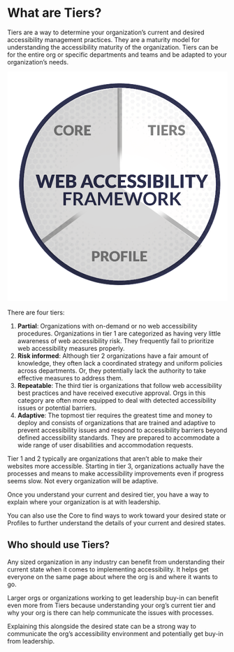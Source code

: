 # What are Tiers?

Tiers are a way to determine your organization’s current and desired accessibility management practices. They are a maturity model for understanding the accessibility maturity of the organization. Tiers can be for the entire org or specific departments and teams and be adapted to your organization’s needs.

![Pie graphic with the three pieces of the Web Accessibility Framework: Core, Tiers, and Profile. Tiers is highlighted.](../images/web-accessibility-framework-parts-tiers.png)

There are four tiers:

1. **Partial**: Organizations with on-demand or no web accessibility procedures. Organizations in tier 1 are categorized as having very little awareness of web accessibility risk. They frequently fail to prioritize web accessibility measures properly. 
2. **Risk informed**: Although tier 2 organizations have a fair amount of knowledge, they often lack a coordinated strategy and uniform policies across departments. Or, they potentially lack the authority to take effective measures to address them.
3. **Repeatable**: The third tier is organizations that follow web accessibility best practices and have received executive approval. Orgs in this category are often more equipped to deal with detected accessibility issues or potential barriers.
4. **Adaptive**: The topmost tier requires the greatest time and money to deploy and consists of organizations that are trained and adaptive to prevent accessibility issues and respond to accessibility barriers beyond defined accessibility standards. They are prepared to accommodate a wide range of user disabilities and accommodation requests.

Tier 1 and 2 typically are organizations that aren’t able to make their websites more accessible. Starting in tier 3, organizations actually have the processes and means to make accessibility improvements even if progress seems slow. Not every organization will be adaptive.

Once you understand your current and desired tier, you have a way to explain where your organization is at with leadership.

You can also use the Core to find ways to work toward your desired state or Profiles to further understand the details of your current and desired states.

## Who should use Tiers?

Any sized organization in any industry can benefit from understanding their current state when it comes to implementing accessibility. It helps get everyone on the same page about where the org is and where it wants to go.

Larger orgs or organizations working to get leadership buy-in can benefit even more from Tiers because understanding your org’s current tier and why your org is there can help communicate the issues with processes.

Explaining this alongside the desired state can be a strong way to communicate the org’s accessibility environment and potentially get buy-in from leadership.
